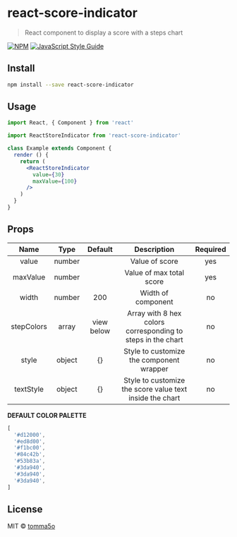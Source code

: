 # react-score-indicator

> React component to display a score with a steps chart

[![NPM](https://img.shields.io/npm/v/react-score-indicator.svg)](https://www.npmjs.com/package/react-score-indicator) [![JavaScript Style Guide](https://img.shields.io/badge/code_style-standard-brightgreen.svg)](https://standardjs.com)

## Install

```bash
npm install --save react-score-indicator
```

## Usage

```jsx
import React, { Component } from 'react'

import ReactStoreIndicator from 'react-score-indicator'

class Example extends Component {
  render () {
    return (
      <ReactStoreIndicator 
        value={30} 
        maxValue={100} 
      />
    )
  }
}
```

## Props

|    Name    |  Type  |   Default  |                         Description                         | Required |
|:----------:|:------:|:----------:|:-----------------------------------------------------------:|:--------:|
| value      | number |            | Value of score                                              | yes      |
| maxValue   | number |            | Value of max total score                                    | yes      |
| width      | number | 200        | Width of component                                          | no       |
| stepColors | array  | view below | Array with 8 hex colors corresponding to steps in the chart | no       |
| style      | object | {}         | Style to customize the component wrapper                    | no       |
| textStyle  | object | {}         | Style to customize the score value text inside the chart    | no       |


**DEFAULT COLOR PALETTE**
```js
[
  '#d12000',
  '#ed8d00',
  '#f1bc00',
  '#84c42b',
  '#53b83a',
  '#3da940',
  '#3da940',
  '#3da940',
]
```

## License

MIT © [tomma5o](https://github.com/tomma5o)
